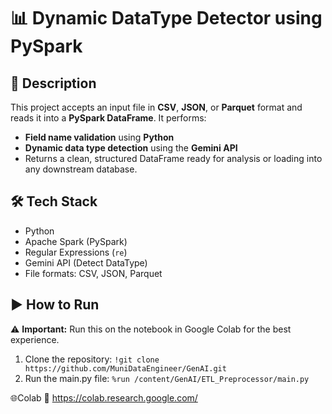 # 📊 Dynamic DataType Detector using PySpark

## 📌 Description  
This project accepts an input file in **CSV**, **JSON**, or **Parquet** format and reads it into a **PySpark DataFrame**. It performs:  
- **Field name validation** using **Python**
- **Dynamic data type detection** using the **Gemini API**  
- Returns a clean, structured DataFrame ready for analysis or loading into any downstream database.

## 🛠️ Tech Stack  
- Python  
- Apache Spark (PySpark)
- Regular Expressions (`re`) 
- Gemini API (Detect DataType)  
- File formats: CSV, JSON, Parquet

## ▶️ How to Run 
⚠️ **Important:** Run this on the notebook in Google Colab for the best experience.
1. Clone the repository:
`!git clone https://github.com/MuniDataEngineer/GenAI.git`
2. Run the main.py file:
`%run /content/GenAI/ETL_Preprocessor/main.py`

🌐Colab
🔗 https://colab.research.google.com/
